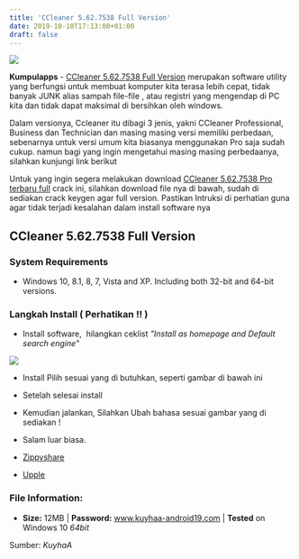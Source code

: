```yaml
---
title: 'CCleaner 5.62.7538 Full Version'
date: 2019-10-10T17:13:00+01:00
draft: false
---
```


[![](https://1.bp.blogspot.com/-yKIGAEqhWUE/XZ9aPgCHrRI/AAAAAAAAALo/YwJ06Jv3xvkihSZwnF06rVNFCHE36ZJmQCLcBGAsYHQ/s1600/CCleaner%2B5.62.7538%2BFull%2BVersion.png)](https://1.bp.blogspot.com/-yKIGAEqhWUE/XZ9aPgCHrRI/AAAAAAAAALo/YwJ06Jv3xvkihSZwnF06rVNFCHE36ZJmQCLcBGAsYHQ/s1600/CCleaner%2B5.62.7538%2BFull%2BVersion.png)

**Kumpulapps** - [CCleaner 5.62.7538 Full Version](https://www.kumpulapps.my.id/2019/10/ccleaner-5627538-full-version.html) merupakan software utility yang berfungsi untuk membuat komputer kita terasa lebih cepat, tidak banyak JUNK alias sampah file-file , atau registri yang mengendap di PC kita dan tidak dapat maksimal di bersihkan oleh windows.  
  
Dalam versionya, Ccleaner itu dibagi 3 jenis, yakni CCleaner Professional, Business dan Technician dan masing masing versi memiliki perbedaan, sebenarnya untuk versi umum kita biasanya menggunakan Pro saja sudah cukup. namun bagi yang ingin mengetahui masing masing perbedaanya, silahkan kunjungi link berikut  
  
Untuk yang ingin segera melakukan download [CCleaner 5.62.7538 Pro terbaru full](https://www.kumpulapps.my.id/2019/10/ccleaner-5627538-full-version.html) crack ini, silahkan download file nya di bawah, sudah di sediakan crack keygen agar full version. Pastikan Intruksi di perhatian guna agar tidak terjadi kesalahan dalam install software nya  
  

CCleaner 5.62.7538 Full Version
-------------------------------

### System Requirements

*   Windows 10, 8.1, 8, 7, Vista and XP. Including both 32-bit and 64-bit versions.

  

### Langkah Install ( Perhatikan !! )

*   Install software,  hilangkan ceklist _"Install as homepage and Default search engine"_

[![](https://1.bp.blogspot.com/-ENTHANE2Sgs/XZ9Vy4yQNEI/AAAAAAAAALU/zS63dDj84I4XlAUGAHslabpuBlNLTDc2gCLcBGAsYHQ/s320/shadow.png)](https://1.bp.blogspot.com/-ENTHANE2Sgs/XZ9Vy4yQNEI/AAAAAAAAALU/zS63dDj84I4XlAUGAHslabpuBlNLTDc2gCLcBGAsYHQ/s1600/shadow.png)

*   Install Pilih sesuai yang di butuhkan, seperti gambar di bawah ini
*   Setelah selesai install
*   Kemudian jalankan, Silahkan Ubah bahasa sesuai gambar yang di sediakan !
*   Salam luar biasa.

  

*   [Zippyshare](https://www.adlinku.xyz/2019/04/cryptocurrency-investments-strategies.html?id=166846cc99b5683296bd4286d2f09196c95f9eac6bdccec794fdd2dfe8c9178f30fb91779bb17131913bf014dde456eeaa13fc0873f1ba0c03c4c7d202551d5aac59af83d2706433)
*   [Upple](https://www.adlinku.xyz/2019/04/forex-investing-strategies.html?id=78c5944575d115e255b628409f454c1556421bf18756678e4028466d2e2ce3408818ef67153b3daa5f210a12633644420e4455764e6282d2eede1edc8acf77bd0b0e21a35c9c2fc8d91f8c082e5270427a28804b8ad939b9e1f050ffb1fc56af64f9eb0590a7cc25)

### File Information:

*   **Size:** 12MB | **Password:** www.kuyhaa-android19.com | **Tested** on Windows 10 _64bit_

Sumber: _KuyhaA_